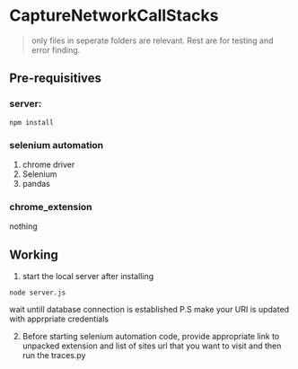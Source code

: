 # CaptureNetworkCallStacks
> only files in seperate folders are relevant. Rest are for testing and error finding.

## Pre-requisitives
### server: 
```
npm install
```
### selenium automation
1. chrome driver
2. Selenium
3. pandas 

### chrome_extension
nothing

## Working
1. start the local server after installing
```
node server.js
```
wait untill database connection is established
P.S make your URI is updated with apprpriate credentials

2. Before starting selenium automation code, provide appropriate link to unpacked extension and list of sites url that you want to visit and then run the traces.py 
